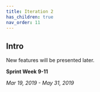 ```yaml
---
title: Iteration 2
has_children: true
nav_order: 11
---
```


## Intro

New features will be presented later.

**Sprint Week 9-11**

_Mar 19, 2019 - May 31, 2019_